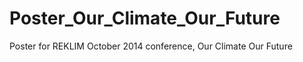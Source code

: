 Poster_Our_Climate_Our_Future
=============================

Poster for REKLIM October 2014 conference, Our Climate Our Future

